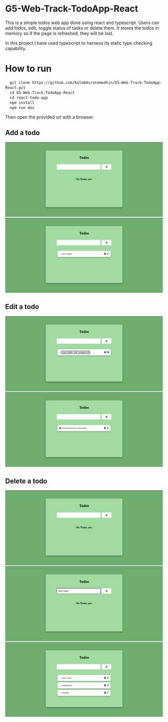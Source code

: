 # G5-Web-Track-TodoApp-React

This is a simple todos web app done using react and typescript. Users can add todos, edit, toggle status of tasks or delete them. It stores the todos in memory so if the page is refreshed, they will be lost.

In this project I have used typescript to harness its static type checking capability. 

# How to run 
```
  git clone https://github.com/KalebAsratemedhin/G5-Web-Track-TodoApp-React.git
  cd G5-Web-Track-TodoApp-React
  cd react-todo-app
  npm install
  npm run dev
```
Then open the provided url with a browser.

## Add a todo
![alt text](<images/Screenshot from 2024-08-07 23-07-21.png>)
![alt text](<images/Screenshot from 2024-08-07 23-07-36.png>)

## Edit a todo
![alt text](<images/Screenshot from 2024-08-07 23-07-57.png>)
![alt text](<images/Screenshot from 2024-08-07 23-08-06.png>)

## Delete a todo
![alt text](<images/Screenshot from 2024-08-07 23-08-19.png>)
![alt text](<images/Screenshot from 2024-08-07 23-08-42.png>)
![alt text](<images/Screenshot from 2024-08-07 23-09-23.png>)
